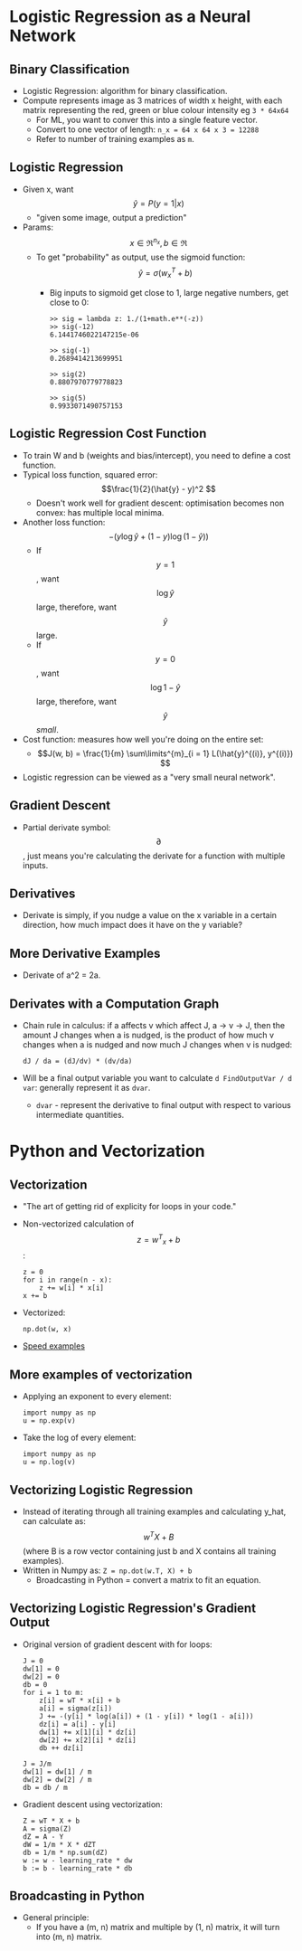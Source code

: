 # Logistic Regression as a Neural Network

## Binary Classification

* Logistic Regression: algorithm for binary classification.
* Compute represents image as 3 matrices of width x height, with each matrix representing the red, green or blue colour intensity eg `3 * 64x64`
  * For ML, you want to conver  this into a single feature vector.
  * Convert to one vector of length: `n_x = 64 x 64 x 3 = 12288`
  * Refer to number of training examples as `m`.

## Logistic Regression

* Given x, want $$\hat{y} = P(y = 1 | x)$$
  * "given some image, output a prediction"
* Params: $$x \in \Re^{n_x}, b \in \Re $$
  * To get "probability" as output, use the sigmoid function: $$\hat{y} = \sigma(w^{T}_{x} + b) $$
    * Big inputs to sigmoid get close to 1, large negative numbers, get close to 0:

        ```
        >> sig = lambda z: 1./(1+math.e**(-z))
        >> sig(-12)
        6.1441746022147215e-06
        
        >> sig(-1)
        0.2689414213699951
        
        >> sig(2)
        0.8807970779778823
        
        >> sig(5)
        0.9933071490757153
        ```

## Logistic Regression Cost Function

* To train W and b (weights and bias/intercept), you need to define a cost function.
* Typical loss function, squared error: $$\frac{1}{2}(\hat{y} - y)^2 $$
  * Doesn't work well for gradient descent:  optimisation becomes non convex: has multiple local minima.
* Another loss function: $$-(y \log \hat{y} + (1 - y) \log (1-\hat{y})) $$
  * If $$y = 1 $$, want $$\log \hat{y} $$large, therefore, want $$\hat{y} $$large.
  * If $$y = 0 $$, want $$\log 1 - \hat{y} $$large, therefore, want $$\hat{y} $$*small*. 
* Cost function: measures how well you're doing on the entire set:
  * $$J(w, b) = \frac{1}{m} \sum\limits^{m}_{i = 1} L(\hat{y}^{(i)}, y^{(i)}) $$
* Logistic regression can be viewed as a "very small neural network".

## Gradient Descent

* Partial derivate symbol: $$\partial $$, just means you're calculating the derivate for a function with multiple inputs.

## Derivatives

* Derivate is simply, if you nudge a value on the x variable in a certain direction, how much impact does it have on the y variable?

## More Derivative Examples

* Derivate of a^2 = 2a.

## Derivates with a Computation Graph

* Chain rule in calculus: if a affects v which affect J, a -> v -> J, then the amount J changes when a is nudged, is the product of how much v changes when a is nudged and now much J changes when v is nudged:

   ``dJ / da = (dJ/dv) * (dv/da)``

* Will be a final output variable you want to calculate `d FindOutputVar / d var`: generally represent it as `dvar`.
    * `dvar` - represent the derivative to final output with respect to various intermediate quantities. 

# Python and Vectorization

## Vectorization

* "The art of getting rid of explicity for loops in your code."
* Non-vectorized calculation of $$z = {w^T}_x + b $$:

    ```
    z = 0
    for i in range(n - x): 
        z += w[i] * x[i]
    x += b
    ```

* Vectorized:

     ```
     np.dot(w, x)
     ```

* [Speed examples](Vectorization.ipynb)

## More examples of vectorization

* Applying an exponent to every element:

    ```
    import numpy as np
    u = np.exp(v)
    ```

* Take the log of every element:

    ```
    import numpy as np
    u = np.log(v)
    ```

## Vectorizing Logistic Regression

* Instead of iterating through all training examples and calculating y_hat, can calculate as:
  $$w^TX + B $$(where B is a row vector containing just b and X contains all training examples).
* Written in Numpy as: ```Z = np.dot(w.T, X) + b```
  * Broadcasting in Python = convert a matrix to fit an equation.

## Vectorizing Logistic Regression's Gradient Output

* Original version of gradient descent with for loops:

    ```
    J = 0
    dw[1] = 0
    dw[2] = 0
    db = 0
    for i = 1 to m:
        z[i] = wT * x[i] + b
        a[i] = sigma(z[i])
        J += -(y[i] * log(a[i]) + (1 - y[i]) * log(1 - a[i]))
        dz[i] = a[i] - y[i]
        dw[1] += x[1][i] * dz[i]
        dw[2] += x[2][i] * dz[i]
        db ++ dz[i]
    
    J = J/m
    dw[1] = dw[1] / m
    dw[2] = dw[2] / m
    db = db / m
    ```

* Gradient descent using vectorization:

    ```
    Z = wT * X + b
    A = sigma(Z)
    dZ = A - Y
    dW = 1/m * X * dZT
    db = 1/m * np.sum(dZ)
    w := w - learning_rate * dw
    b := b - learning_rate * db
    ```

## Broadcasting in Python

* General principle:
  * If you have a (m, n) matrix and multiple by (1, n) matrix, it will turn into (m, n) matrix.